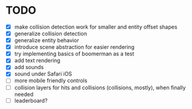 # TODO

* [x] make collision detection work for smaller and entity offset shapes
* [x] generalize collision detection
* [x] generalize entity behavior
* [x] introduce scene abstraction for easier rendering
* [x] try implementing basics of boomerman as a test
* [x] add text rendering
* [x] add sounds
* [x] sound under Safari iOS
* [ ] more mobile friendly controls
* [ ] collision layers for hits and collisions (collisions, mostly), when finally needed
* [ ] leaderboard?
